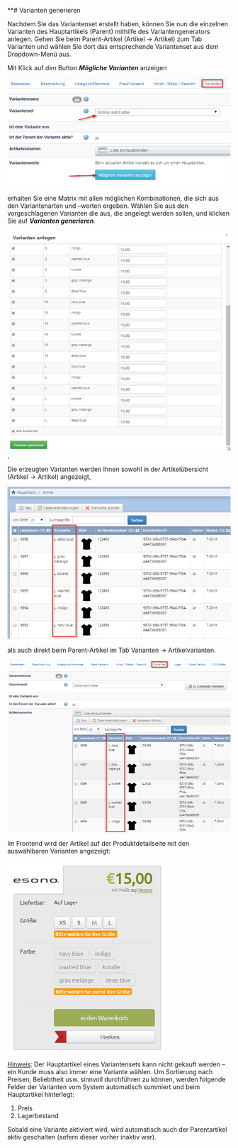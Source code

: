 **# Varianten generieren

Nachdem Sie das Variantenset erstellt haben, können Sie nun die einzelnen Varianten des Hauptartikels (Parent) mithilfe des Variantengenerators anlegen. Gehen Sie beim Parent-Artikel (Artikel → Artikel) zum Tab Varianten und wählen Sie dort das entsprechende Variantenset aus dem Dropdown-Menü aus. 

Mit Klick auf den Button ***Mögliche Varianten*** anzeigen

![](bild37.png)

erhalten Sie eine Matrix mit allen möglichen Kombinationen, die sich aus den Variantenarten und –werten ergeben. Wählen Sie aus den vorgeschlagenen Varianten die aus, die angelegt werden sollen, und klicken Sie auf ***Varianten generieren***.

![](bild38.png),

Die erzeugten Varianten werden Ihnen sowohl in der Artikelübersicht (Artikel → Artikel) angezeigt,

![](bild39.png)

als auch direkt beim Parent-Artikel im Tab Varianten → Artikelvarianten.

![](bild40.png)

Im Frontend wird der Artikel auf der Produktdetailseite mit den auswählbaren Varianten angezeigt:

![](bild41.png)

<u>Hinweis</u>: Der Hauptartikel eines Variantensets kann nicht gekauft werden – ein Kunde muss also immer eine Variante wählen. Um Sortierung nach Preisen, Beliebtheit usw. sinnvoll durchführen zu können, werden folgende Felder der Varianten vom System automatisch summiert und beim Hauptartikel hinterlegt:
1. Preis
2. Lagerbestand

Sobald eine Variante aktiviert wird, wird automatisch auch der Parentartikel aktiv geschalten (sofern dieser vorher inaktiv war). 
